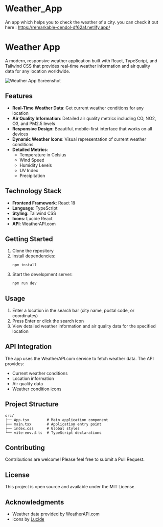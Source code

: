 # Weather_App
An app which helps you to check the weather of a city. 
you can check it out here : https://remarkable-cendol-df62af.netlify.app/



# Weather App

A modern, responsive weather application built with React, TypeScript, and Tailwind CSS that provides real-time weather information and air quality data for any location worldwide.

![Weather App Screenshot](https://images.unsplash.com/photo-1504608524841-42fe6f032b4b?auto=format&fit=crop&q=80&w=1200)

## Features

- **Real-Time Weather Data**: Get current weather conditions for any location
- **Air Quality Information**: Detailed air quality metrics including CO, NO2, O3, and PM2.5 levels
- **Responsive Design**: Beautiful, mobile-first interface that works on all devices
- **Dynamic Weather Icons**: Visual representation of current weather conditions
- **Detailed Metrics**: 
  - Temperature in Celsius
  - Wind Speed
  - Humidity Levels
  - UV Index
  - Precipitation

## Technology Stack

- **Frontend Framework**: React 18
- **Language**: TypeScript
- **Styling**: Tailwind CSS
- **Icons**: Lucide React
- **API**: WeatherAPI.com

## Getting Started

1. Clone the repository
2. Install dependencies:
   ```bash
   npm install
   ```
3. Start the development server:
   ```bash
   npm run dev
   ```

## Usage

1. Enter a location in the search bar (city name, postal code, or coordinates)
2. Press Enter or click the search icon
3. View detailed weather information and air quality data for the specified location

## API Integration

The app uses the WeatherAPI.com service to fetch weather data. The API provides:
- Current weather conditions
- Location information
- Air quality data
- Weather condition icons

## Project Structure

```
src/
├── App.tsx        # Main application component
├── main.tsx       # Application entry point
├── index.css      # Global styles
└── vite-env.d.ts  # TypeScript declarations
```

## Contributing

Contributions are welcome! Please feel free to submit a Pull Request.

## License

This project is open source and available under the MIT License.

## Acknowledgments

- Weather data provided by [WeatherAPI.com](https://www.weatherapi.com/)
- Icons by [Lucide](https://lucide.dev/)
